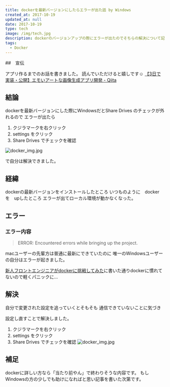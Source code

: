 ```yaml
---
title: dockerを最新バージョンにしたらエラーが出た話 by Windows
created_at: 2017-10-19
updated_at: null
date: 2017-10-19
type: tech
image: /img/tech.jpg
description: dockerのバージョンアップの際にエラーが出たのでそちらの解決について記事にしました。
tags:
  - Docker
---
```


##　宣伝

アプリ作るまでのお話を書きました。
読んでいただけると嬉しです☺️
[【3日で実装・公開】エモいアートな画像生成アプリ開発 - Qiita](https://qiita.com/rantaro/items/fdb7bbd55a57c68db834)

## 結論

dockerを最新バージョンにした際にWindowsだとShare Drives のチェックが外れるので
エラーが出たら

1. クジラマークを右クリック
2. settings をクリック
3. Share Drives でチェックを確認

![docker_img.jpg](https://qiita-image-store.s3.amazonaws.com/0/199085/420bc634-31f4-3b07-66a1-a5af0f7d14da.jpeg)

で自分は解決できました。

## 経緯

dockerの最新バージョンをインストールしたところ
いつものように　docker　を　upしたところ
エラーが出てローカル環境が動かなくなった。

## エラー

### エラー内容

>ERROR: Encountered errors while bringing up the project.

macユーザーの先輩方は普通に最新にできていたのに
唯一のWindowsユーザーの自分はエラーが起きました。

[新人フロントエンジニアがdockerに挑戦してみた](https://qiita.com/ranmaru_genki/items/4425894a4c29e64e50ba)に書いた通りdockerに慣れてないので軽くパニックに…

## 解決

自分で変更された設定を追っていくとそもそも
通信できていないことに気づき

設定し直すことで解決しました。

1. クジラマークを右クリック
2. settings をクリック
3. Share Drives でチェックを確認
![docker_img.jpg](https://qiita-image-store.s3.amazonaws.com/0/199085/420bc634-31f4-3b07-66a1-a5af0f7d14da.jpeg)

## 補足

dockerに詳しい方なら「当たり前やん」で終わりそうな内容です。
もしWindowsの方の少しでも助けになればと思い記事を書いた次第です。
